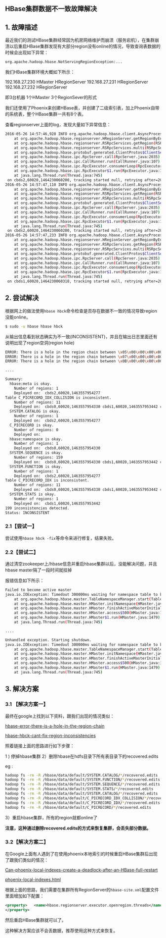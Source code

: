 ## HBase集群数据不一致故障解决

## 1. 故障描述

最近我们的测试HBase集群经常因为机房网络维护而崩溃（服务宕机），在集群崩溃以后重启HBase集群发现有大部分region没有online的情况，导致查询表数据的时候会出现如下异常：

```sh
org.apache.hadoop.hbase.NotServingRegionException:...
```

我们HBase集群环境大概如下所示：

192.168.27.230 HMaster HRegionServer 
192.168.27.231 HRegionServer 
192.168.27.232 HRegionServer

即3台机器 1个HMaster 3个RegionSever的形式

我们还使用了Phoenix来创建HBase表，并创建了二级索引表，加上Phoenix自带的系统表，整个HBase集群一共有8个表。

查看regionserver上面的log，发现大量如下异常信息：

```sh
2016-05-26 14:57:46,928 INFO org.apache.hadoop.hbase.client.AsyncProcess: #5, table=C_PICRECORD_IDX_COLLISION, attempt=21/350 failed=2ops, last exception: org.apache.hadoop.hbase.exceptions.RegionOpeningException: org.apache.hadoop.hbase.exceptions.RegionOpeningException: Region C_PICRECORD_IDX_COLLISION,\x05\x00\x00\x00\x00\x00,1463624374612.2fc54757a3fea6f3f32526382947e8e6. is opening on cbds2,60020,1464245619847
    at org.apache.hadoop.hbase.regionserver.HRegionServer.getRegionByEncodedName(HRegionServer.java:2788)
    at org.apache.hadoop.hbase.regionserver.RSRpcServices.getRegion(RSRpcServices.java:887)
    at org.apache.hadoop.hbase.regionserver.RSRpcServices.multi(RSRpcServices.java:1858)
    at org.apache.hadoop.hbase.protobuf.generated.ClientProtos$ClientService$2.callBlockingMethod(ClientProtos.java:31451)
    at org.apache.hadoop.hbase.ipc.RpcServer.call(RpcServer.java:2035)
    at org.apache.hadoop.hbase.ipc.CallRunner.run(CallRunner.java:107)
    at org.apache.hadoop.hbase.ipc.RpcExecutor.consumerLoop(RpcExecutor.java:130)
    at org.apache.hadoop.hbase.ipc.RpcExecutor$1.run(RpcExecutor.java:107)
    at java.lang.Thread.run(Thread.java:745)
 on cbds2,60020,1464230060200, tracking started null, retrying after=20179ms, replay=2ops
2016-05-26 14:57:47,110 INFO org.apache.hadoop.hbase.client.AsyncProcess: #4, table=C_PICRECORD_IDX, attempt=21/350 failed=2ops, last exception: org.apache.hadoop.hbase.NotServingRegionException: org.apache.hadoop.hbase.NotServingRegionException: Region C_PICRECORD_IDX,\x06\x00\x00\x00\x00,1463621907697.3ae160acd7f317598908c7a778f7e8b8. is not online on cbds2,60020,1464245619847
    at org.apache.hadoop.hbase.regionserver.HRegionServer.getRegionByEncodedName(HRegionServer.java:2791)
    at org.apache.hadoop.hbase.regionserver.RSRpcServices.getRegion(RSRpcServices.java:887)
    at org.apache.hadoop.hbase.regionserver.RSRpcServices.multi(RSRpcServices.java:1858)
    at org.apache.hadoop.hbase.protobuf.generated.ClientProtos$ClientService$2.callBlockingMethod(ClientProtos.java:31451)
    at org.apache.hadoop.hbase.ipc.RpcServer.call(RpcServer.java:2035)
    at org.apache.hadoop.hbase.ipc.CallRunner.run(CallRunner.java:107)
    at org.apache.hadoop.hbase.ipc.RpcExecutor.consumerLoop(RpcExecutor.java:130)
    at org.apache.hadoop.hbase.ipc.RpcExecutor$1.run(RpcExecutor.java:107)
    at java.lang.Thread.run(Thread.java:745)
 on cbds2,60020,1464230060200, tracking started null, retrying after=20131ms, replay=2ops
2016-05-26 14:57:47,233 INFO org.apache.hadoop.hbase.client.AsyncProcess: #4, table=C_PICRECORD_IDX, attempt=21/350 failed=2ops, last exception: org.apache.hadoop.hbase.exceptions.RegionOpeningException: org.apache.hadoop.hbase.exceptions.RegionOpeningException: Region C_PICRECORD_IDX,\x07\x00\x00\x00\x00,1463621907697.2ef56bd25a9b77a920a314b9b0308c01. is opening on cbds1,60020,1464245619628
    at org.apache.hadoop.hbase.regionserver.HRegionServer.getRegionByEncodedName(HRegionServer.java:2788)
    at org.apache.hadoop.hbase.regionserver.RSRpcServices.getRegion(RSRpcServices.java:887)
    at org.apache.hadoop.hbase.regionserver.RSRpcServices.multi(RSRpcServices.java:1858)
    at org.apache.hadoop.hbase.protobuf.generated.ClientProtos$ClientService$2.callBlockingMethod(ClientProtos.java:31451)
    at org.apache.hadoop.hbase.ipc.RpcServer.call(RpcServer.java:2035)
    at org.apache.hadoop.hbase.ipc.CallRunner.run(CallRunner.java:107)
    at org.apache.hadoop.hbase.ipc.RpcExecutor.consumerLoop(RpcExecutor.java:130)
    at org.apache.hadoop.hbase.ipc.RpcExecutor$1.run(RpcExecutor.java:107)
    at java.lang.Thread.run(Thread.java:745)
 on cbds1,60020,1464230060318, tracking started null, retrying after=20153ms, replay=2ops
```

## 2. 尝试解决

根据网上的做法使用`hbase hbck`命令检查是否存在数据不一致的情况导致region没能online。

```sh
$ sudo -u hbase hbase hbck
```

从输出信息看到状态确实为不一致(INCONSISTENT)，并且在输出日志里面还有说明出现了region空洞(region hole)

```sh
ERROR: There is a hole in the region chain between \x05\x00\x00\x00\x00\x00 and \x06\x00\x00\x00\x00\x00.  You need to create a new .regioninfo and region dir in hdfs to plug the hole.
ERROR: There is a hole in the region chain between \x07\x00\x00\x00\x00\x00 and \x09\x00\x00\x00\x00\x00.  You need to create a new .regioninfo and region dir in hdfs to plug the hole.
ERROR: There is a hole in the region chain between \x0B\x00\x00\x00\x00\x00 and \x0C\x00\x00\x00\x00\x00.  You need to create a new .regioninfo and region dir in hdfs to plug the hole.

....

Summary:
  hbase:meta is okay.
    Number of regions: 1
    Deployed on:  cbds2,60020,1463557954277
Table C_PICRECORD_IDX_COLLISION is inconsistent.
    Number of regions: 11
    Deployed on:  cbds0,60020,1463557954330 cbds1,60020,1463557953442 cbds2,60020,1463557954277
  SYSTEM.CATALOG is okay.
    Number of regions: 1
    Deployed on:  cbds2,60020,1463557954277
  C_PICRECORD is okay.
    Number of regions: 0
    Deployed on: 
  hbase:namespace is okay.
    Number of regions: 1
    Deployed on:  cbds0,60020,1463557954330
  SYSTEM.SEQUENCE is okay.
    Number of regions: 159
    Deployed on:  cbds0,60020,1463557954330 cbds1,60020,1463557953442 cbds2,60020,1463557954277
  SYSTEM.FUNCTION is okay.
    Number of regions: 1
    Deployed on:  cbds2,60020,1463557954277
Table C_PICRECORD_IDX is inconsistent.
    Number of regions: 11
    Deployed on:  cbds0,60020,1463557954330 cbds1,60020,1463557953442 cbds2,60020,1463557954277
  SYSTEM.STATS is okay.
    Number of regions: 1
    Deployed on:  cbds1,60020,1463557953442
199 inconsistencies detected.
Status: INCONSISTENT
```

### 2.1【尝试一】

尝试使用`hbase hbck -fix`等命令来进行修复，结果失败。

### 2.2【尝试二】

通过清空zookeeper上/hbase信息并重启hbase集群以后，没能解决问题，并且hbase master隔了一段时间就挂掉

报错信息如下所示：

```sh
Failed to become active master
java.io.IOException: Timedout 300000ms waiting for namespace table to be assigned
    at org.apache.hadoop.hbase.master.TableNamespaceManager.start(TableNamespaceManager.java:98)
    at org.apache.hadoop.hbase.master.HMaster.initNamespace(HMaster.java:897)
    at org.apache.hadoop.hbase.master.HMaster.finishActiveMasterInitialization(HMaster.java:739)
    at org.apache.hadoop.hbase.master.HMaster.access$500(HMaster.java:169)
    at org.apache.hadoop.hbase.master.HMaster$1.run(HMaster.java:1479)
    at java.lang.Thread.run(Thread.java:745)

....

Unhandled exception. Starting shutdown.
java.io.IOException: Timedout 300000ms waiting for namespace table to be assigned
    at org.apache.hadoop.hbase.master.TableNamespaceManager.start(TableNamespaceManager.java:98)
    at org.apache.hadoop.hbase.master.HMaster.initNamespace(HMaster.java:897)
    at org.apache.hadoop.hbase.master.HMaster.finishActiveMasterInitialization(HMaster.java:739)
    at org.apache.hadoop.hbase.master.HMaster.access$500(HMaster.java:169)
    at org.apache.hadoop.hbase.master.HMaster$1.run(HMaster.java:1479)
    at java.lang.Thread.run(Thread.java:745)
```

## 3. 解决方案

### 3.1 【解决方案一】

最终在google上找到以下资料，跟我们出现的情况类似：

[hbase-error-there-is-a-hole-in-the-region-chain](https://viewsby.wordpress.com/2015/06/01/hbase-error-there-is-a-hole-in-the-region-chain "")

[hbase-hbck-cant-fix-region-inconsistencies](https://serverfault.com/questions/510290/hbase-hbck-cant-fix-region-inconsistencies)

照着链接上面的思路进行如下步骤：

1 ) 停掉hbase集群 
2）删除hbase在hdfs目录下所有表目录下的recovered.edits

eg :

```sh
hadoop fs -rm -R /hbase/data/default/SYSTEM.CATALOG/*/recovered.edits
hadoop fs -rm -R /hbase/data/default/SYSTEM.FUNCTION/*/recovered.edits
hadoop fs -rm -R /hbase/data/default/SYSTEM.SEQUENCE/*/recovered.edits
hadoop fs -rm -R /hbase/data/default/SYSTEM.STATS/*/recovered.edits
hadoop fs -rm -R /hbase/data/default/SYSTEM.CATALOG/*/recovered.edits
hadoop fs -rm -R /hbase/data/default/C_PICRECORD_IDX_COLLISION/*/recovered.edits
hadoop fs -rm -R /hbase/data/default/C_PICRECORD_IDX/*/recovered.edits
hadoop fs -rm -R /hbase/data/default/C_PICRECORD/*/recovered.edits
```

3）重启hbase集群，所有的region就都online了

**注意，这种通过删除recovered.edits的方式来恢复集群，会丢失部分数据。**

### 3.2【解决方案二】

在Google上面有人遇到了在使用phoenix本地索引的时候重启HBase集群后出现了跟我们类似的情况：

[Can-phoenix-local-indexes-create-a-deadlock-after-an-HBase-full-restart](http://apache-phoenix-user-list.1124778.n5.nabble.com/Can-phoenix-local-indexes-create-a-deadlock-after-an-HBase-full-restart-td824.html)

[phoenix-local-indexes.html](https://community.hortonworks.com/questions/8757/phoenix-local-indexes.html)

根据上面的思路，我们需要在集群所有RegionServer的`hbase-site.xml`配置文件里面增加如下配置：

```xml
<property>   <name>hbase.regionserver.executor.openregion.threads</name> <value>100</value> 
</property>
```

然后重启HBase集群就可以了。

这种解决方案应该不会丢数据，推荐使用这种方式来恢复。